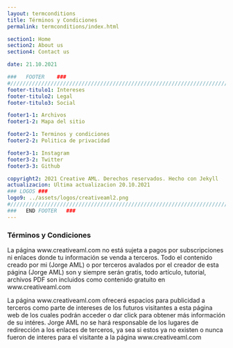 ```yaml
---
layout: termconditions
title: Términos y Condiciones
permalink: termconditions/index.html

section1: Home
section2: About us
section4: Contact us

date: 21.10.2021

###   FOOTER    ###
#//////////////////////////////////////////////////////////////////////////////
footer-titulo1: Intereses
footer-titulo2: Legal
footer-titulo3: Social

footer1-1: Archivos
footer1-2: Mapa del sitio

footer2-1: Terminos y condiciones
footer2-2: Politica de privacidad

footer3-1: Instagram
footer3-2: Twitter
footer3-3: Github

copyright2: 2021 Creative AML. Derechos reservados. Hecho con Jekyll
actualizacion: Ultima actualizacion 20.10.2021
### LOGOS ###
logo9: ../assets/logos/creativeaml2.png
#//////////////////////////////////////////////////////////////////////////////
###   END FOOTER   ###
---
```

<h3>Términos y Condiciones</h3>
<p>La página www.creativeaml.com no está sujeta a pagos por subscripciones ni enlaces donde tu información se venda a terceros. Todo el contenido creado por mi (Jorge AML) o por terceros avalados por el creador de esta página (Jorge AML) son y siempre serán gratis, todo artículo, tutorial, archivos PDF son incluidos como contenido gratuito en www.creativeaml.com</p>
<p>La página www.creativeaml.com ofrecerá espacios para publicidad a terceros como parte de intereses de los futuros visitantes a esta página web de los cuales podrán acceder o dar click para obtener más información de su intéres. Jorge AML no se hará responsable de los lugares de redirección a los enlaces de terceros, ya sea si estos ya no existen o nunca fueron de interes para el visitante a la página www.creativeaml.com</p>

